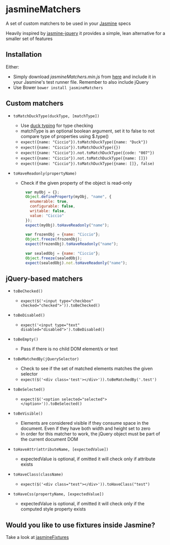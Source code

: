 # jasmineMatchers

A set of custom matchers to be used in your [Jasmine](http://jasmine.github.io/) specs

Heavily inspired by [jasmine-jquery](https://github.com/velesin/jasmine-jquery) it provides a simple, lean alternative for a smaller set of features

## Installation

Either:

- Simply download _jasmineMatchers.min.js_ from [here](https://raw.github.com/MassimoFoti/jasmineMatchers/master/dist/jasmineMatchers.min.js) and include it in your Jasmine's test runner file. Remember to also include jQuery
- Use Bower ```bower install jasmineMatchers```

## Custom matchers

- `toMatchDuckType(duckType, [matchType])`
  - Use [duck typing](https://en.wikipedia.org/wiki/Duck_typing) for type checking
  - matchType is an optional boolean argument, set it to false to not compare type of properties using $.type()
  - `expect({name: "Ciccio"}).toMatchDuckType({name: "Duck"})`
  - `expect({name: "Ciccio"}).toMatchDuckType({})`
  - `expect({name: "Ciccio"}).not.toMatchDuckType({code: "007"})`
  - `expect({name: "Ciccio"}).not.toMatchDuckType({name: []})`
  - `expect({name: "Ciccio"}).toMatchDuckType({name: []}, false)`
  
- `toHaveReadonly(propertyName)`
  - Check if the given property of the object is read-only
	```javascript
	  var myObj = {};
	  Object.defineProperty(myObj, "name", {
		enumerable: true,
		configurable: false,
		writable: false,
		value: "Ciccio"
	  });
	  expect(myObj).toHaveReadonly("name");
	  
	  var frozenObj = {name: "Ciccio"};
	  Object.freeze(frozenObj);
	  expect(frozenObj).toHaveReadonly("name");
	  
	  var sealedObj = {name: "Ciccio"};
	  Object.freeze(sealedObj);
	  expect(sealedObj).not.toHaveReadonly("name"); 
	```   

## jQuery-based matchers

- `toBeChecked()`
  - `expect($('<input type="checkbox" checked="checked">')).toBeChecked()`

- `toBeDisabled()`
  - `expect('<input type="text" disabled="disabled">').toBeDisabled()`

- `toBeEmpty()`
  - Pass if there is no child DOM element/s or text

- `toBeMatchedBy(jQuerySelector)`
  - Check to see if the set of matched elements matches the given selector
  - `expect($('<div class='test'></div>')).toBeMatchedBy('.test')`

- `toBeSelected()`
  - `expect($('<option selected="selected"></option>')).toBeSelected()`

- `toBeVisible()`
  - Elements are considered visible if they consume space in the document. Even if they have both width and height set to zero
  - In order for this matcher to work, the jQuery object must be part of the current document DOM

- `toHaveAttr(attributeName, [expectedValue])`
  - expectedValue is optional, if omitted it will check only if attribute exists

- `toHaveClass(className)`
  - `expect($('<div class="test"></div>')).toHaveClass("test")`
  
- `toHaveCss(propertyName, [expectedValue])`
  - expectedValue is optional, if omitted it will check only if the computed style property exists

## Would you like to use fixtures inside Jasmine?

Take a look at [jasmineFixtures](https://github.com/MassimoFoti/jasmineFixtures````)